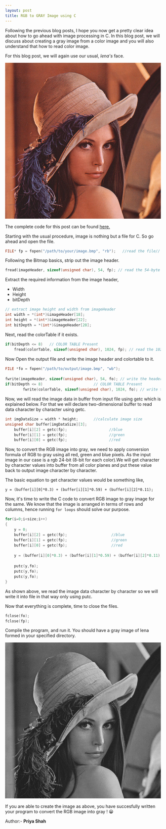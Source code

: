 ```yaml
---
layout: post
title: RGB to GRAY Image using C
---
```


Following the previous blog posts, I hope you now get a pretty clear idea about how to go ahead with image processing in C. In this blog post, we will discuss about creating a gray image from a color image and you will also understand that how to read color image.

For this blog post, we will again use our usual, *lena's* face.

![Lena Color](/images/lena_color.bmp "Lena Color")

The complete code for this post can be found [here.](https://github.com/abhijitnathwani/image-processing/blob/master/image_rgbtogray.c)

Starting with the usual procedure, image is nothing but a file for C. So go ahead and open the file.

```c
FILE* fp = fopen("/path/to/your/image.bmp", "rb");   //read the file//
```

Following the Bitmap basics, strip out the image header.

```c
fread(imageHeader, sizeof(unsigned char), 54, fp); // read the 54-byte from fp to imageHeader
```

Extract the required information from the image header,
+ Width 
+ Height
+ bitDepth

```c
// extract image height and width from imageHeader      
int width = *(int*)&imageHeader[18];
int height = *(int*)&imageHeader[22];
int bitDepth = *(int*)&imageHeader[28];
```
Next, read the colorTable if it exists.

```c
if(bitDepth <= 8)	// COLOR TABLE Present
	fread(colorTable, sizeof(unsigned char), 1024, fp); // read the 1024-byte from fp to colorTable
```

Now Open the output file and write the image header and colortable to it.

```c
FILE *fo = fopen("/path/to/output/image.bmp", "wb");

fwrite(imageHeader, sizeof(unsigned char), 54, fo); // write the header back.
if(bitDepth <= 8)       			    // COLOR TABLE Present
        fwrite(colorTable, sizeof(unsigned char), 1024, fo); // write the color table back
```

Now, we will read the image data in buffer from input file using getc which is explained below. For that we will declare two-dimensional buffer to read data character by character using getc.

```c
int imgDataSize = width * height;		//calculate image size
unsigned char buffer[imgDataSize][3];   		
    buffer[i][2] = getc(fp);                   //blue
    buffer[i][1] = getc(fp);                   //green
    buffer[i][0] = getc(fp);                   //red

```

Now, to convert the RGB image into gray, we need to apply conversion formula of RGB to gray using all red, green and blue pixels. As the input image in our case is a rgb 24-bit (8-bit for each color).We will get character by character values into buffer from all color planes and put these value back to output image character by character.

The basic equation to get character values would be something like,

    y = (buffer[i][0]*0.3) + (buffer[i][1]*0.59) + (buffer[i][2]*0.11);	

Now, it's time to write the C code to convert RGB image to gray image for the same. We know that the image is arranged in terms of rows and columns, hence running `for loops` should solve our purpose.

```c
for(i=0;i<size;i++)
{
    y = 0;
    buffer[i][2] = getc(fp);					//blue
    buffer[i][1] = getc(fp);					//green
    buffer[i][0] = getc(fp);					//red
		
    y = (buffer[i][0]*0.3) + (buffer[i][1]*0.59) + (buffer[i][2]*0.11); //conversion formula of rgb to gray

    putc(y,fo);
    putc(y,fo);
    putc(y,fo);
}
```

As shown above, we read the image data character by character so we will write it into file in that way only using putc.

Now that everything is complete, time to close the files.

```c
fclose(fo);
fclose(fp);
```

Compile the program, and run it. You should have a gray image of lena formed in your specified directory.

![Lena Sepia](/images/lena_gray.bmp)

If you are able to create the image as above, you have succesfully written your program to convert the RGB image into gray ! :grinning:

Author:- **Priya Shah**
